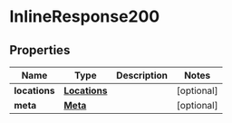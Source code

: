 # InlineResponse200

## Properties
Name | Type | Description | Notes
------------ | ------------- | ------------- | -------------
**locations** | [**Locations**](Locations.md) |  |  [optional]
**meta** | [**Meta**](Meta.md) |  |  [optional]
